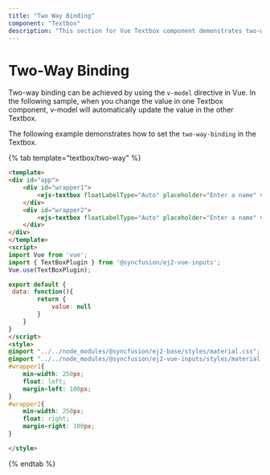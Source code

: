 ```yaml
---
title: "Two Way Binding"
component: "Textbox"
description: "This section for Vue Textbox component demonstrates two-way binding."
---
```


# Two-Way Binding

Two-way binding can be achieved by using the `v-model` directive in Vue. In the following sample, when you change the value in one Textbox component, v-model will automatically update the value in the other Textbox.

The following example demonstrates how to set the `two-way-binding` in the Textbox.

{% tab template="textbox/two-way" %}

```html
<template>
<div id="app">
    <div id="wrapper1">
        <ejs-textbox floatLabelType="Auto" placeholder="Enter a name" v-model="value"></ejs-textbox>
    </div>
    <div id="wrapper2">
        <ejs-textbox floatLabelType="Auto" placeholder="Enter a name" v-model="value"></ejs-textbox>
    </div>
</div>
</template>
<script>
import Vue from 'vue';
import { TextBoxPlugin } from '@syncfusion/ej2-vue-inputs';
Vue.use(TextBoxPlugin);

export default {
 data: function(){
        return {
            value: null
        }
    }
}
</script>
<style>
@import "../../node_modules/@syncfusion/ej2-base/styles/material.css";
@import "../../node_modules/@syncfusion/ej2-vue-inputs/styles/material.css";
#wrapper1{
    min-width: 250px;
    float: left;
    margin-left: 100px;
}
#wrapper2{
    min-width: 250px;
    float: right;
    margin-right: 100px;
}

</style>
```

{% endtab %}